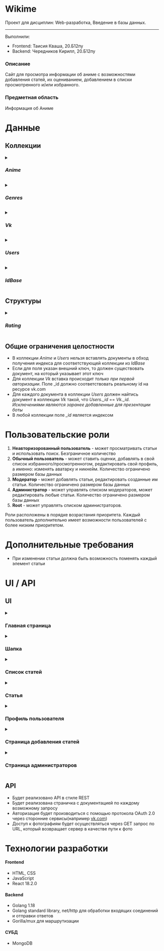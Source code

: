 # Wikime
Проект для дисциплин: Web-разработка, Введение в базы данных.
***
Выполнили:
- Frontend: Таисия Кваша, 20.Б12пу
- Backend: Чередников Кирилл, 20.Б12пу
### Описание
Сайт для просмотра информации об аниме с возможностями добавления статей, их оцениванием, добавлением в списки просмотренного и/или избранного.

### Предметная область
Информация об Аниме

# Данные
## Коллекции

_<details><summary><h3>Anime</h3></summary>_
  <p> 
Коллекция для хранения наполнения статей.

| Название атрибута | Тип | Ограничения | PR | Внешний ключ для |
| ------------------ | :---: | :-----------: | :--: | :----------------: |
| \_id | int64 | >0, not null|  + |     |
| Title| string | not null, len>0| | | |
| Origin Title | string | not null, len>0| | |
| Genres | string[], _*index*_ | not null, one of the _Genres.Geners_| | |
| Description | string | | | |
| Poster | string, path to img | must be valid, points to an existing file | | |
| Images | string[] | must be valid, points to an existing file | | |
| Director | string | | | 
| Release date | date | | | |
| Date added | date | | | |
| Author | int | >0, not null | | _Users.\_id_ |
| Rating | _Rating_ struct, index | not null
</p>
</details>

_<details><summary><h3>Genres</h3></summary>_
  <p> 
Коллекция для хранения жанров.

| Название атрибута | Тип | Ограничения | PR | Внешний ключ для |
| ------------------ | :---: | :-----------: | :--: | :----------------: |
| \_id | string="Genres" | | + | |
| Genres | string[], _*index*_ | not null| | |
</p>
</details>

_<details><summary><h3>Vk</h3></summary>_
<p> 
Коллекция для сопоставления id пользователя с сайта  <a href="https://vk.com/">vk.com</a> с внутренним id в приложении.

| Название атрибута | Тип | Ограничения | PR | Внешний ключ для |
| ------------------|:---:|:-----------:|:--:|:----------------:|
| \_id | int64 | >0, not null, valid vk user id | + |
| Inner Id | int | >0, not null | | _Users.id_
</p>
</details>

_<details><summary><h3>Users</h3></summary>_
<p> 
Коллекция для хранения информации о пользователях.

| Название атрибута | Тип | Ограничения | PR | Внешний ключ для |
| ------------------|:---:|:-----------:|:--:|:----------------:|
| \_id | int64 | >0, not null | + | |
| Nickname | string | len > 0, not null 
| Avatar | string, path to img | must be valid, points to an existing file
| Role  | string | not null, can only be one of: "admin", "moder", "user"
| Favorites | int[] | not null, length can be equal to 0 | | _Anime.\_id_
| Viewed | int[] | not null, length can be equal to 0 | | _Anime.\_id_
| Rated | struct{\_id: int64, Rate: int}[] | not null, length can be equal to 0 | | \_id -> _Anime.\_id_
	  
</p>
</details>

_<details><summary><h3>IdBase</h3></summary>_
<p> 
Коллекция для хранения id.

| Название атрибута | Тип | Ограничения | PR | Внешний ключ для |
| ------------------|:---:|:-----------:|:--:|:----------------:|
| \_id | string, {AnimeID, UserID} | not null | + | |
| LastId | int64 | not null | | _Anime.\_id_ or _Users.\_id_  |
	  
</p>
</details>

## Структуры

_<details><summary><h3>Rating</h3></summary>_
<p> 
В каждом поле хранится количество соответствующих оценок для данного аниме.

| Название атрибута | Тип | Ограничения | Внешний ключ для |
| ------------------|:---:|:-----------:|:----------------:|
| Five | int | >=0, not null | |
| Four | int | >=0, not null | |
| There | int | >=0, not null | |
| Two | int | >=0, not null | |
| One | int | >=0, not null | |
| InFavorites | int64 | >=0, not null | |
| Average | float | in range [0, 5], not null |  
| Watched | int64 | not null |  
</p>
</details>

## Общие ограничения целостности
  - В коллекции _Anime_ и _Users_ нельзя вставлять документы в обход получения индекса для соответствующей коллекции из _IdBase_
  - Если для поля указан внешний ключ, то должен существовать документ, на который указывает этот ключ
  - Для коллекции _Vk_ вставка происходит _*только при первой авторизации*_. Поле \_id должно соответствовать реальному id на ресурсе vk.com
  - Для каждого документа в коллекции _Users_ должен найтись документ в коллекции _Vk_ такой, что _Users.\_id_ == _Vk.\_id_. _Исключениями являются заранее добавленные для презентации боты_
  - В любой коллекции поле _\_id_ является индексом

# Пользовательские роли
1. **Неавторизорованный пользователь** - может просматривать статьи и использовать поиск. Безграничное количество
2. **Обычный пользователь** - может ставить оценки, добавлять в свой список избранного/просмотренногом, редактировать свой профиль, а именно: изменять аватарку и никнейм. Количество ограничено размером базы данных
3. **Модератор** - может добавлять статьи, редактировать созданные им статьи. Количество ограничено размером базы данных
4. **Администратор** - может управлять списком модераторов, может редактировать любые статьи. Количество ограничено размером базы данных
5. **Root** - может управлять списком администраторов.

Роли расположены в порядке возрастания приоритета. Каждый пользователь дополнительно имеет возможности пользователей с более низким приоритетом.

# Дополнительные требования

  - При изменении статьи должна быть возможность поменять каждый элемент статьи



# UI / API
## UI

<details><summary><h3>Главная страница</h3></summary>
  <p> 
	  Минимальный набор информации с красивым оформлением. Будет показан красивый банер с одной из статей и список популярнейших статей. Банер и список кликабельны.
  </p>
</details>

<details><summary><h3>Шапка</h3></summary>
  <p> 
	  В шапке будет представлена ссылка для перехода на главную страницу, кнопка для авторизации, а также, в зависимости от роли пользователя, кнопки для добавления статей и управления списками модераторов и администраторов.
  </p>
</details>

<details><summary><h3>Список статей</h3></summary>
  <p> 
	  Будет отображаться список статей с возможностью выборки статей в определенных жанрах их последующей сортировкой по рейтингу/дате обновления/дате выхода/популярности. Смотреть статьи можно в двух вариантах: таблицей или списком. Перед списком будет доступно поле для поиска аниме, текстовый поиск происходит по названию и описанию.
  </p>
</details>

<details><summary><h3>Статья</h3></summary>
  <p> 
	 На странице будут представлены: название, общая информация о тайтле, постер, средняя оценка, арты/кадры.
  </p>
</details>

<details><summary><h3>Профиль пользователя</h3></summary>
  <p> 
	  На этой странице будут отображаться никнейм и аватарка, а также списки избранного и просмотренно данного пользователя. Если пользователь на странице своего аккаунта, то будут отображаться кнопки для изменения аватарки и никнейма. Если пользователь добавил какую-то статью, то будет отображаться список добавленных статей.
  </p>
</details>

<details><summary><h3>Страница добавления статей</h3></summary>
  <p> 
      Будут отображаться поля для заполнения новой статьи.
  </p>
</details>

<details><summary><h3>Страница администраторов</h3></summary>
  <p> 
      Страница нужна для управления модераторским и администраторским составом. Для управления будут представлены два списка(список админов и список модераторов) с возможностью добавления пользователей в список и удаления неугодных из него. Доступна только для пользователей с ролью "admin".
  </p>
</details>

## API
  - Будет реализовано API в стиле REST
  - Будет реализована страничка с документацией по каждому возможному запросу
  - Авторизация будет производиться с помощью протокола OAuth 2.0 через сторонние сервисы(например [vk.com](https://vk.com/)) 
  - Доступ к фотографиям будет осуществляться через GET запрос по URL, который возвращает сервер в качестве пути к фото

# Технологии разработки
#### Frontend
  - HTML, CSS
  - JavaScript
  - React 18.2.0

#### Backend
  - Golang 1.18
  - Golang standard library, net/http для обработки входящих соединений и отправки ответов
  - Gorilla/mux для маршрутизации

#### СУБД
  - MongoDB
